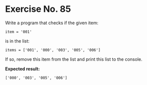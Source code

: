 # Exercise No. 85


Write a program that checks if the given item:


    item = '001'


is in the list:


    items = ['001', '000', '003', '005', '006']


If so, remove this item from the list and print this list to the console.


**Expected result:**


    ['000', '003', '005', '006']
